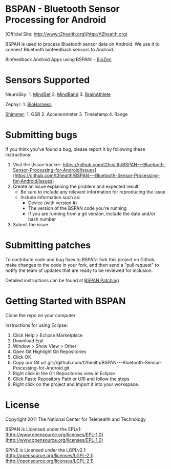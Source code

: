 BSPAN - Bluetooth Sensor Processing for Android
=======================

[Official Site: http://www.t2health.org](http://t2health.org)

BSPAN is used to process Bluetooth sensor data on Android.  We use it to connect Bluetooth biofeedback sensors to Android.

Biofeedback Android Apps using BSPAN:
    - [BioZen](http://www.t2health.org/apps/biozen)

Sensors Supported
==============
NeuroSky:
	1. [MindSet](http://neurosky.com/Products/MindSet.aspx)
	2. [MindBand](http://neurosky.com/Products/MindBand.aspx)
	3. [BrainAthlete](http://neurosky.com/Products/BrainAthlete.aspx)
	
Zephyr:
	1. [BioHarness](http://www.zephyr-technology.com/bioharness-bt)
	
[Shimmer](http://www.shimmer-research.com/):
	1. GSR
	2. Accelerometer
	3. Timestamp
	4. Range

Submitting bugs
===============
If you think you've found a bug, please report it by following these instructions:  

1. Visit the [Issue tracker: https://github.com/t2health/BSPAN---Bluetooth-Sensor-Processing-for-Android/issues](https://github.com/t2health/BSPAN---Bluetooth-Sensor-Processing-for-Android/issues)
2. Create an issue explaining the problem and expected result
    - Be sure to include any relevant information for reproducing the issue
    - Include information such as:
        * Device (with version #)
        * The version of the BSPAN code you're running
        * If you are running from a git version, include the date and/or hash number
3. Submit the issue.

Submitting patches
==================
To contribute code and bug fixes to BSPAN: fork this project on Github, make changes to the code in your fork, 
and then send a "pull request" to notify the team of updates that are ready to be reviewed for inclusion.

Detailed instructions can be found at [BSPAN Patching](https://gist.github.com/1507418)

Getting Started with BSPAN
==============================================
Clone the repo on your computer

Instructions for using Eclipse:

1. Click Help > Eclipse Marketplace
2. Download Egit
3. Window > Show View > Other
4. Open Git Highlight Git Repositories
5. Click OK
6. Copy our Git url git://github.com/t2health/BSPAN---Bluetooth-Sensor-Processing-for-Android.git
7. Right click in the Git Repositories view in Eclipse
8. Click Paste Repository Path or URI and follow the steps
9. Right click on the project and Import it into your workspace.

License
==============================================
Copyright 2011 The National Center for Telehealth and Technology

BSPAN is Licensed under the EPLv1: [http://www.opensource.org/licenses/EPL-1.0](http://www.opensource.org/licenses/EPL-1.0)

SPINE is Licensed under the LGPLv2.1: [http://opensource.org/licenses/LGPL-2.1](http://opensource.org/licenses/LGPL-2.1)